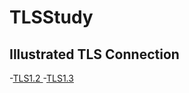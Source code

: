 # TLSStudy

## Illustrated TLS Connection
 -[TLS1.2 ](https://tls.ulfheim.net/)
 -[TLS1.3 ](https://tls13.ulfheim.net/)
